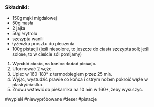 ### Składniki:
- 150g mąki migdałowej
- 50g masła
- 2 jajka
- 50g erytrolu
- szczypta wanilii
- łyżeczka proszku do pieczenia
- 100g pistacji (jeśli niesolone, to jeszcze do ciasta szczypta soli; jeśli solone, to w cieście sól pomijamy)

1. Wyrobić ciasto, na koniec dodać pistacje.
2. Uformować 2 węże.
3. Upiec w 160-180* z termoobiegiem przez 25 min.
4. Wyjąc, wystudzić prawie do końca i ostrym nożem pokroić węże w plastry/ciastka.
5. Znowu wstawić do piekarnika na 10 min w 160*, żeby wysuszyć.

#wypieki #niewypróbowane #deser #pistacje 

